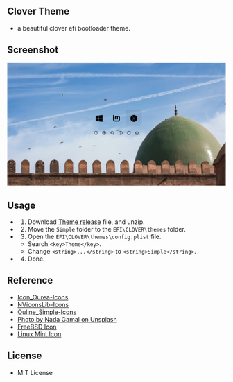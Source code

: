 ## Clover Theme
* a beautiful clover efi bootloader theme.

## Screenshot
![screenshot](https://github.com/iSWORD/clover_theme/raw/master/screenshot.png)

## Usage
* 1. Download [Theme release](https://github.com/iSWORD/clover_theme/releases) file, and unzip.
* 2. Move the `Simple` folder to the `EFI\CLOVER\themes` folder.
* 3. Open the `EFI\CLOVER\themes\config.plist` file.
  *  Search `<key>Theme</key>`.
  *  Change `<string>...</string>` to `<string>Simple</string>`.
* 4. Done.

## Reference
* [Icon_Ourea-Icons](https://www.easyicon.net/language.en/iconsearch/iconset:ourea-icons/)
* [NViconsLib-Icons](https://www.easyicon.net/language.en/iconsearch/iconset:NViconsLib-icons/)
* [Ouline_Simple-Icons](https://www.easyicon.net/language.en/iconsearch/iconset:ouline-Simple-Icons/)
* [Photo by Nada Gamal on Unsplash](https://unsplash.com/photos/ojpMrh-SxhQ)
* [FreeBSD Icon](https://freebiesupply.com/logos/freebsd-logo/)
* [Linux Mint Icon](https://freebiesupply.com/logos/linux-mint-logo/)

## License
* MIT License
